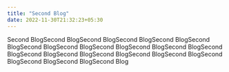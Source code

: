 ```yaml
---
title: "Second Blog"
date: 2022-11-30T21:32:23+05:30
---
```


Second BlogSecond BlogSecond BlogSecond BlogSecond BlogSecond BlogSecond BlogSecond BlogSecond BlogSecond BlogSecond BlogSecond BlogSecond BlogSecond BlogSecond BlogSecond BlogSecond BlogSecond BlogSecond BlogSecond BlogSecond Blog